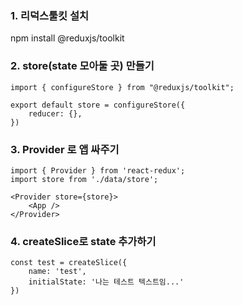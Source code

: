 ### 1. 리덕스툴킷 설치
npm install @reduxjs/toolkit


### 2. store(state 모아둘 곳) 만들기

```
import { configureStore } from "@reduxjs/toolkit";

export default store = configureStore({
    reducer: {},
})
```


### 3. Provider 로 앱 싸주기

```
import { Provider } from 'react-redux';
import store from './data/store';

<Provider store={store}>
    <App />
</Provider>
```

### 4. createSlice로 state 추가하기

```
const test = createSlice({
    name: 'test',
    initialState: '나는 테스트 텍스트임...'
})
```
